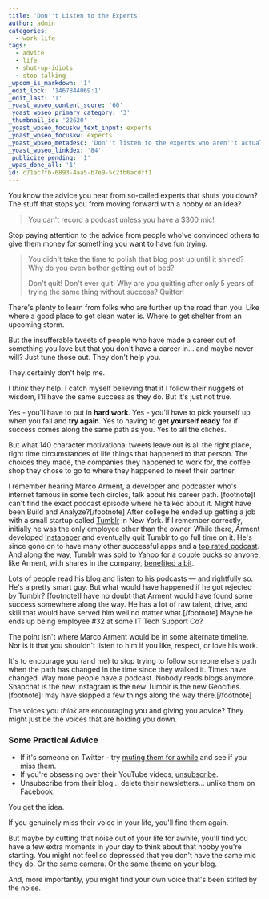 ```yaml
---
title: 'Don''t Listen to the Experts'
author: admin
categories:
  - work-life
tags:
  - advice
  - life
  - shut-up-idiots
  - stop-talking
_wpcom_is_markdown: '1'
_edit_lock: '1467844069:1'
_edit_last: '1'
_yoast_wpseo_content_score: '60'
_yoast_wpseo_primary_category: '3'
_thumbnail_id: '22620'
_yoast_wpseo_focuskw_text_input: experts
_yoast_wpseo_focuskw: experts
_yoast_wpseo_metadesc: 'Don''t listen to the experts who aren''t actually giving you advice.'
_yoast_wpseo_linkdex: '84'
_publicize_pending: '1'
_wpas_done_all: '1'
id: c71ac7fb-6893-4aa5-b7e9-5c2fb6acdff1
---
```

<p>You know the advice you hear from so-called experts that shuts you down? The stuff that stops you from moving forward with a hobby or an idea?</p>
<blockquote><p>
  You can't record a podcast unless you have a $300 mic!
</p></blockquote>
<p>Stop paying attention to the advice from people who've convinced others to give them money for something you want to have fun trying.</p>
<blockquote><p>
  You didn't take the time to polish that blog post up until it shined? Why do you even bother getting out of bed?</p>
<p>  Don't quit! Don't ever quit! Why are you quitting after only 5 years of trying the same thing without success? Quitter!
</p></blockquote>
<p>There's plenty to learn from folks who are further up the road than you. Like where a good place to get clean water is. Where to get shelter from an upcoming storm.</p>
<p>But the insufferable tweets of people who have made a career out of something you love but that you don't have a career in... and maybe never will? Just tune those out. They don't help you.</p>
<p>They certainly don't help me.</p>
<p>I <em>think</em> they help. I catch myself believing that if I follow their nuggets of wisdom, I'll have the same success as they do. But it's just not true.</p>
<p>Yes - you'll have to put in <strong>hard work</strong>. Yes - you'll have to pick yourself up when you fall and <strong>try again</strong>. Yes to having to <strong>get yourself ready</strong> for if success comes along the same path as you. Yes to all the clichés.</p>
<p>But what 140 character motivational tweets leave out is all the right place, right time circumstances of life things that happened to that person. The choices they made, the companies they happened to work for, the coffee shop they chose to go to where they happened to meet their partner.</p>
<p>I remember hearing Marco Arment, a developer and podcaster who's internet famous in some tech circles, talk about his career path. [footnote]I can't find the exact podcast episode where he talked about it. Might have been Build and Analyze?[/footnote] After college he ended up getting a job with a small startup called <a href="https://www.tumblr.com">Tumblr</a> in New York. If I remember correctly, initially he was the only employee other than the owner. While there, Arment developed <a href="https://www.instapaper.com">Instapaper</a> and eventually quit Tumblr to go full time on it. He's since gone on to have many other successful apps and a <a href="http://atp.fm">top rated podcast</a>. And along the way, Tumblr was sold to Yahoo for a couple bucks so anyone, like Arment, with shares in the company, <a href="http://www.dailymail.co.uk/news/article-2328770/Tumblr-sale-Yahoo--Big-payday-Tumblr-workers-10-employees-6-2million-dollars-each.html">benefited a bit</a>.</p>
<p>Lots of people read his <a href="https://marco.org">blog</a> and listen to his podcasts — and rightfully so. He's a pretty smart guy. But what would have happened if he got rejected by Tumblr? [footnote]I have no doubt that Arment would have found some success somewhere along the way. He has a lot of raw talent, drive, and skill that would have served him well no matter what.[/footnote] Maybe he ends up being employee #32 at some IT Tech Support Co?</p>
<p>The point isn't where Marco Arment would be in some alternate timeline. Nor is it that you shouldn't listen to him if you like, respect, or love his work.</p>
<p>It's to encourage you (and me) to stop trying to follow someone else's path when the path has changed in the time since they walked it. Times have changed. Way more people have a podcast. Nobody reads blogs anymore. Snapchat is the new Instagram is the new Tumblr is the new Geocities. [footnote]I may have skipped a few things along the way there.[/footnote]</p>
<p>The voices you <em>think</em> are encouraging you and giving you advice? They might just be the voices that are holding you down.</p>
<h3>Some Practical Advice</h3>
<ul>
<li>If it's someone on Twitter - try <a href="https://support.twitter.com/articles/20171399">muting them for awhile</a> and see if you miss them. </li>
<li>If you're obsessing over their YouTube videos, <a href="https://www.quora.com/How-do-you-unsubscribe-from-a-YouTube-channel">unsubscribe</a>.</li>
<li>Unsubscribe from their blog... delete their newsletters... unlike them on Facebook. </li>
</ul>
<p>You get the idea.</p>
<p>If you genuinely miss their voice in your life, you'll find them again.</p>
<p>But maybe by cutting that noise out of your life for awhile, you'll find you have a few extra moments in your day to think about that hobby you're starting. You might not feel so depressed that you don't have the same mic they do. Or the same camera. Or the same theme on your blog.</p>
<p>And, more importantly, you might find your own voice that's been stifled by the noise.</p>

